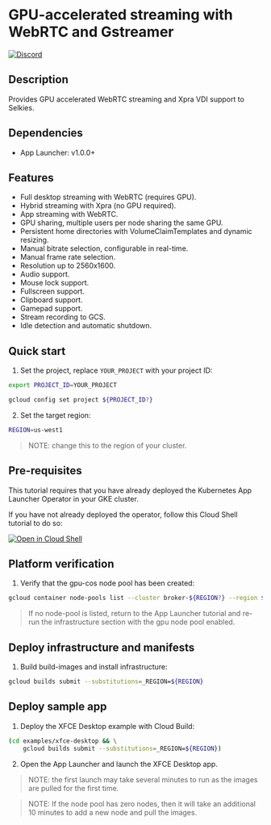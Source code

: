 # GPU-accelerated streaming with WebRTC and Gstreamer

[![Discord](https://img.shields.io/discord/798699922223398942?logo=discord)](https://discord.gg/wDNGDeSW5F)

## Description

Provides GPU accelerated WebRTC streaming and Xpra VDI support to Selkies.

## Dependencies

- App Launcher: v1.0.0+

## Features

- Full desktop streaming with WebRTC (requires GPU).
- Hybrid streaming with Xpra (no GPU required).
- App streaming with WebRTC.
- GPU sharing, multiple users per node sharing the same GPU.
- Persistent home directories with VolumeClaimTemplates and dynamic resizing.
- Manual bitrate selection, configurable in real-time.
- Manual frame rate selection.
- Resolution up to 2560x1600.
- Audio support.
- Mouse lock support.
- Fullscreen support.
- Clipboard support.
- Gamepad support.
- Stream recording to GCS.
- Idle detection and automatic shutdown.

## Quick start

1. Set the project, replace `YOUR_PROJECT` with your project ID:

```bash
export PROJECT_ID=YOUR_PROJECT
```

```bash
gcloud config set project ${PROJECT_ID?}
```

2. Set the target region:

```bash
REGION=us-west1
```

> NOTE: change this to the region of your cluster.

## Pre-requisites

This tutorial requires that you have already deployed the Kubernetes App Launcher Operator in your GKE cluster.

If you have not already deployed the operator, follow this Cloud Shell tutorial to do so:

[![Open in Cloud Shell](https://gstatic.com/cloudssh/images/open-btn.svg)](https://ssh.cloud.google.com/cloudshell/editor?cloudshell_git_repo=https://github.com/selkies-project/selkies&cloudshell_git_branch=master&cloudshell_tutorial=setup/README.md)

## Platform verification

1. Verify that the gpu-cos node pool has been created:

```bash
gcloud container node-pools list --cluster broker-${REGION?} --region ${REGION?} --filter name~gpu-cos
```

> If no node-pool is listed, return to the App Launcher tutorial and re-run the infrastructure section with the gpu node pool enabled.

## Deploy infrastructure and manifests

1. Build build-images and install infrastructure:

```bash
gcloud builds submit --substitutions=_REGION=${REGION}
```

## Deploy sample app

1. Deploy the XFCE Desktop example with Cloud Build:

```bash
(cd examples/xfce-desktop && \
    gcloud builds submit --substitutions=_REGION=${REGION})
```

2. Open the App Launcher and launch the XFCE Desktop app.

> NOTE: the first launch may take several minutes to run as the images are pulled for the first time.

> NOTE: If the node pool has zero nodes, then it will take an additional 10 minutes to add a new node and pull the images.
